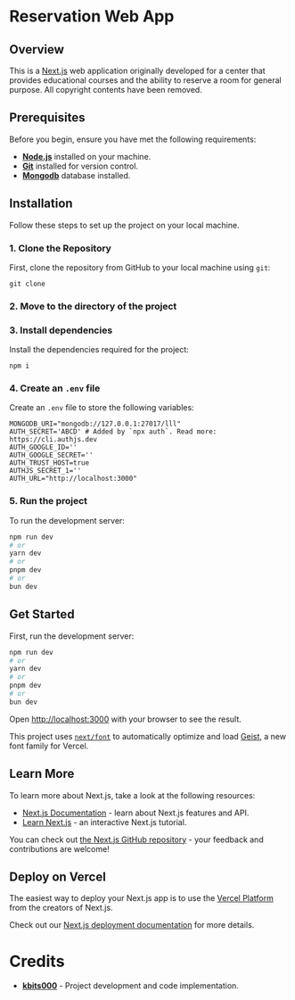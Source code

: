 # Reservation Web App

## Overview
This is a [Next.js](https://nextjs.org) web application originally developed for a center that provides educational courses and the ability to reserve a room for general purpose. All copyright contents have been removed.

## Prerequisites

Before you begin, ensure you have met the following requirements:

- **[Node.js](https://nodejs.org/en)** installed on your machine.
- **[Git](https://git-scm.com/)** installed for version control.
- **[Mongodb](https://www.mongodb.com/)** database installed.

## Installation
Follow these steps to set up the project on your local machine.

### 1. Clone the Repository
First, clone the repository from GitHub to your local machine using `git`:

```
git clone 
```

### 2. Move to the directory of the project

### 3. Install dependencies
Install the dependencies required for the project:
```
npm i
```

### 4. Create an `.env` file
Create an `.env` file to store the following variables:
```
MONGODB_URI="mongodb://127.0.0.1:27017/lll"
AUTH_SECRET='ABCD' # Added by `npx auth`. Read more: https://cli.authjs.dev
AUTH_GOOGLE_ID=''
AUTH_GOOGLE_SECRET=''
AUTH_TRUST_HOST=true
AUTHJS_SECRET_1=''
AUTH_URL="http://localhost:3000"
```

### 5. Run the project
To run the development server:

```bash
npm run dev
# or
yarn dev
# or
pnpm dev
# or
bun dev
```

## Get Started
First, run the development server:

```bash
npm run dev
# or
yarn dev
# or
pnpm dev
# or
bun dev
```

Open [http://localhost:3000](http://localhost:3000) with your browser to see the result.


This project uses [`next/font`](https://nextjs.org/docs/app/building-your-application/optimizing/fonts) to automatically optimize and load [Geist](https://vercel.com/font), a new font family for Vercel.

## Learn More

To learn more about Next.js, take a look at the following resources:

- [Next.js Documentation](https://nextjs.org/docs) - learn about Next.js features and API.
- [Learn Next.js](https://nextjs.org/learn) - an interactive Next.js tutorial.

You can check out [the Next.js GitHub repository](https://github.com/vercel/next.js) - your feedback and contributions are welcome!

## Deploy on Vercel

The easiest way to deploy your Next.js app is to use the [Vercel Platform](https://vercel.com/new?utm_medium=default-template&filter=next.js&utm_source=create-next-app&utm_campaign=create-next-app-readme) from the creators of Next.js.

Check out our [Next.js deployment documentation](https://nextjs.org/docs/app/building-your-application/deploying) for more details.

# Credits
- **[kbits000](https://github.com/kbits000)** - Project development and code implementation.